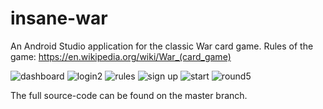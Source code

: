 # insane-war

An Android Studio application for the classic War card game.
Rules of the game: https://en.wikipedia.org/wiki/War_(card_game)

![dashboard](https://user-images.githubusercontent.com/38035451/123716292-e4bef500-d882-11eb-9d2b-91f8c2b354d1.jpeg)
![login2](https://user-images.githubusercontent.com/38035451/123716296-e5578b80-d882-11eb-8b1a-a494024f635a.jpeg)
![rules](https://user-images.githubusercontent.com/38035451/123716298-e5f02200-d882-11eb-8b26-0391549c9975.jpeg)
![sign up](https://user-images.githubusercontent.com/38035451/123716300-e5f02200-d882-11eb-9b19-014a5c0a3896.jpeg)
![start](https://user-images.githubusercontent.com/38035451/123716302-e688b880-d882-11eb-9378-4dfe21b80e1b.jpeg)
![round5](https://user-images.githubusercontent.com/38035451/123716297-e5578b80-d882-11eb-851d-efbf3c015290.jpeg)

The full source-code can be found on the master branch.
